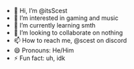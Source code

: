 - 👋 Hi, I’m @itsScest
- 👀 I’m interested in gaming and music
- 🌱 I’m currently learning smth
- 💞️ I’m looking to collaborate on nothing
- 📫 How to reach me, @scest on discord
- 😄 Pronouns: He/Him
- ⚡ Fun fact: uh, idk

<!---
itsScest/itsScest is a ✨ special ✨ repository because its `README.md` (this file) appears on your GitHub profile.
You can click the Preview link to take a look at your changes.
--->
